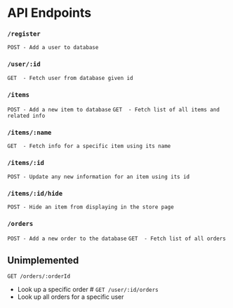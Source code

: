 # API Endpoints

### `/register`
`POST - Add a user to database` 

### `/user/:id`
`GET  - Fetch user from database given id`

### `/items`
`POST - Add a new item to database`
`GET  - Fetch list of all items and related info`

### `/items/:name`
`GET  - Fetch info for a specific item using its name`

### `/items/:id`
`POST - Update any new information for an item using its id`

### `/items/:id/hide`
`POST - Hide an item from displaying in the store page`

### `/orders`
`POST - Add a new order to the database`
`GET  - Fetch list of all orders`

## Unimplemented
`GET /orders/:orderId` 
* Look up a specific order #
`GET /user/:id/orders`
* Look up all orders for a specific user

